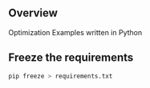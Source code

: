 ## Overview 

Optimization Examples written in Python

## Freeze the requirements

```sh
pip freeze > requirements.txt
```